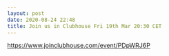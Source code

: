 ```yaml
---
layout: post
date: 2020-08-24 22:48
title: Join us in Clubhouse Fri 19th Mar 20:30 CET
---
```


https://www.joinclubhouse.com/event/PDpWRJ6P
